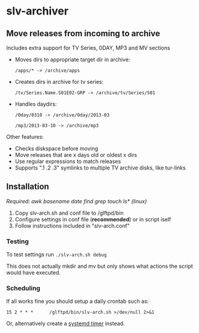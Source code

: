 # slv-archiver

## Move releases from incoming to archive

Includes extra support for TV Series, 0DAY, MP3 and MV sections

- Moves dirs to appropriate target dir in archive:

    `/apps/* -> /archive/apps`

- Creates dirs in archive for tv series:

    `/tv/Series.Name.S01E02-GRP -> /archive/tv/Series/S01`

- Handles daydirs:

    `/0day/0310 -> /archive/0day/2013-03`

    `/mp3/2013-03-10 -> /archive/mp3`

Other features:

- Checks diskspace before moving
- Move releases that are x days old or oldest x dirs
- Use regular expressions to match releases
- Supports ".1 .2 .3" symlinks to multiple TV archive disks, like tur-links

## Installation

_Required: awk basename date find grep touch ls* (linux)_

1. Copy slv-arch.sh and conf file to /glftpd/bin
2. Configure settings in conf file (**recommended**) or in script iself
3. Follow instructions included in "slv-arch.conf"

### Testing

To test settings run `./slv-arch.sh debug`

This does not actually mkdir and mv but only shows what actions the script would have executed.

### Scheduling

If all works fine you should setup a daily crontab such as:

`15 2 * * *      /glftpd/bin/slv-arch.sh >/dev/null 2>&1`

Or, alternatively create a [systemd timer](https://www.freedesktop.org/software/systemd/man/systemd.timer.html) instead.
